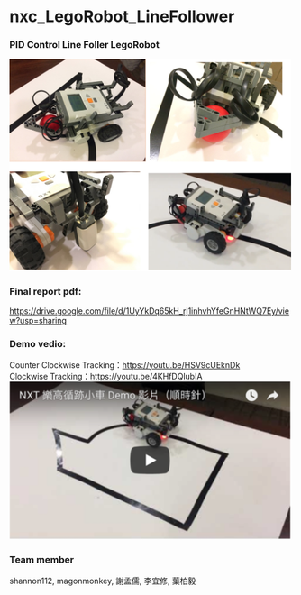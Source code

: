 # nxc_LegoRobot_LineFollower
### PID Control Line Foller LegoRobot  
<img src="https://raw.githubusercontent.com/shannon112/nxc_LegoRobot_LineFollower/master/image01.png" width="500">

### Final report pdf:
https://drive.google.com/file/d/1UyYkDq65kH_rj1inhvhYfeGnHNtWQ7Ey/view?usp=sharing  

### Demo vedio:
Counter Clockwise Tracking：https://youtu.be/HSV9cUEknDk  
Clockwise Tracking：https://youtu.be/4KHfDQlubIA  
<img src="https://raw.githubusercontent.com/shannon112/nxc_LegoRobot_LineFollower/master/image02.png" width="500">

### Team member
shannon112, magonmonkey, 謝孟儒, 李宜修, 葉柏毅
